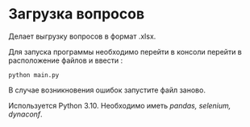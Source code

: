 # Загрузка вопросов
Делает выгрузку вопросов в формат .xlsx. 

Для запуска программы необходимо перейти в консоли перейти в расположение  файлов и ввести : <pre><code>python main.py</code></pre> 
В случае возникновения ошибок запустите файл заново.

Используется Python 3.10. Необходимо иметь <i>pandas, selenium, dynaconf</i>.

